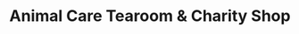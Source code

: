 ---
title: "Animal Care Tearoom & Charity Shop"
url: /lancaster/animal-care-tearoom-und-charity-shop/
shop: Gebrauchtwaren
---